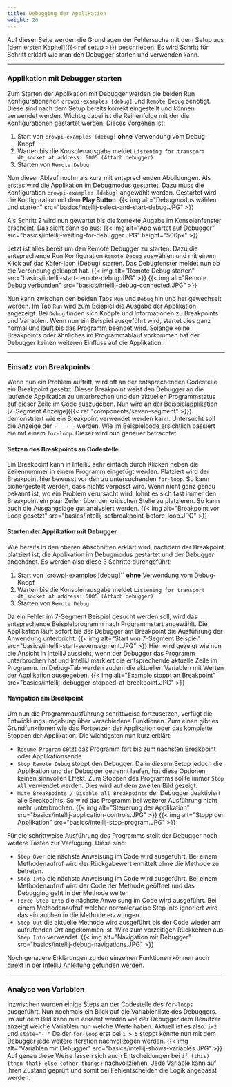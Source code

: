 ```yaml
---
title: Debugging der Applikation
weight: 20
---
```


Auf dieser Seite werden die Grundlagen der Fehlersuche mit dem Setup aus [dem ersten Kapitel]({{< ref setup >}}) beschrieben. Es wird
Schritt für Schritt erklärt wie man den Debugger starten und verwenden kann.

---

### Applikation mit Debugger starten

Zum Starten der Applikation mit Debugger werden die beiden Run Konfigurationenen `crowpi-examples [debug]` und `Remote Debug` benötigt.
Diese sind nach dem Setup bereits korrekt eingestellt und können verwendet werden. Wichtig dabei ist die Reihenfolge mit der die
Konfigurationen gestartet werden. Dieses Vorgehen ist:

1. Start von `crowpi-examples [debug]` **ohne** Verwendung vom Debug-Knopf
2. Warten bis die Konsolenausgabe meldet `Listening for transport dt_socket at address: 5005 (Attach debugger)`
3. Starten von `Remote Debug`

Nun dieser Ablauf nochmals kurz mit entsprechenden Abbildungen. Als erstes wird die Applikation im Debugmodus gestartet. Dazu muss die
Konfiguration `crowpi-examples [debug]` angewählt werden. Gestartet wird die Konfiguration mit dem **Play Button**.
{{< img alt="Debugmodus wählen und starten" src="basics/intellij-select-and-start-debug.JPG" >}}

Als Schritt 2 wird nun gewartet bis die korrekte Augabe im Konsolenfenster erscheint. Das sieht dann so aus:
{{< img alt="App wartet auf Debugger" src="basics/intellij-waiting-for-debugger.JPG" height="500px" >}}

Jetzt ist alles bereit um den Remote Debugger zu starten. Dazu die entsprechende Run Konfiguration `Remote Debug` auswählen und mit einem
Klick auf das Käfer-Icon (Debug) starten. Das Debugfenster meldet nun ob die Verbindung geklappt hat.
{{< img alt="Remote Debug starten" src="basics/intellij-start-remote-debug.JPG" >}}
{{< img alt="Remote Debug verbunden" src="basics/intellij-debug-connected.JPG" >}}

Nun kann zwischen den beiden Tabs `Run` und `Debug` hin und her gewechselt werden. Im Tab `Run` wird zum Beispiel die Ausgabe der
Applikation angezeigt. Bei `Debug` finden sich Knöpfe und Informationen zu Breakpoints und Variablen. Wenn nun ein Beispiel ausgeführt wird,
startet dies ganz normal und läuft bis das Programm beendet wird. Solange keine Breakpoints oder ähnliches im Programmablauf vorkommen hat
der Debugger keinen weiteren Einfluss auf die Applikation.

---

### Einsatz von Breakpoints

Wenn nun ein Problem auftritt, wird oft an der entsprechenden Codestelle ein Breakpoint gesetzt. Dieser Breakpoint weist den Debugger an die
laufende Applikation zu unterbrechen und den aktuellen Programmstatus auf dieser Zeile im Code auszugeben. Nun wird an der
Beispielapplikation [7-Segment Anzeige]({{< ref "components/seven-segment"  >}}) demonstriert wie ein Breakpoint verwendet werden kann.
Untersucht soll die Anzeige der `- - - -` werden. Wie im Beispielcode ersichtlich passiert die mit einem `for-loop`. Dieser wird nun genauer
betrachtet.

#### Setzen des Breakpoints an Codestelle

Ein Breakpoint kann in IntelliJ sehr einfach durch Klicken neben die Zeilennummer in einem Programm eingefügt werden. Platziert wird der
Breakpoint hier bewusst vor den zu untersuchenden `for-loop`. So kann sichergestellt werden, dass nichts verpasst wird. Wenn nicht ganz
genau bekannt ist, wo ein Problem verursacht wird, lohnt es sich fast immer den Breakpoint ein paar Zeilen über der kritischen Stelle zu
platzieren. So kann auch die Ausgangslage gut analysiert werden.
{{< img alt="Breakpoint vor Loop gesetzt" src="basics/intellij-setbreakpoint-before-loop.JPG" >}}

#### Starten der Applikation mit Debugger

Wie bereits in den oberen Abschnitten erklärt wird, nachdem der Breakpoint platziert ist, die Applikation im Debugmodus gestartet und der
Debugger angehängt. Es werden also diese 3 Schritte durchgeführt:

1. Start von `crowpi-examples [debug]`` **ohne** Verwendung vom Debug-Knopf
2. Warten bis die Konsolenausgabe meldet `Listening for transport dt_socket at address: 5005 (Attach debugger)`
3. Starten von `Remote Debug`

Da ein Fehler im 7-Segment Beispiel gesucht werden soll, wird das entsprechende Beispielprogramm nach Programmstart angewählt. Die Applikation
läuft sofort bis der Debugger am Breakpoint die Ausführung der Anwendung unterbricht.
{{< img alt="Start von 7-Segment Beispiel" src="basics/intellij-start-sevensegment.JPG" >}}
Hier wird gezeigt wie nun die Ansicht in IntelliJ aussieht, wenn der Debugger das Programm unterbrochen hat und IntelliJ markiert die
entsprechende aktuelle Zeile im Programm. Im Debug-Tab werden zudem die aktuellen Variablen mit Werten der Applikation ausgegeben.
{{< img alt="Example stoppt an Breakpoint" src="basics/intellij-debugger-stopped-at-breakpoint.JPG" >}}

#### Navigation am Breakpoint

Um nun die Programmausführung schrittweise fortzusetzen, verfügt die Entwicklungsumgebung über verschiedene Funktionen. Zum einen gibt es
Grundfunktionen wie das Fortsetzen der Applikation oder das komplette Stoppen der Applikation. Die wichtigsten nun kurz erklärt:

- `Resume Program` setzt das Programm fort bis zum nächsten Breakpoint oder Applikationsende
- `Stop Remote Debug` stoppt den Debugger. Da in diesem Setup jedoch die Applikation und der Debugger getrennt laufen, hat diese Optionen
  keinen sinnvollen Effekt. Zum Stoppen des Programms sollte immer `Stop All` verwendet werden. Dies wird auf dem zweiten Bild gezeigt.
- `Mute Breakpoints / Disable all Breakpoints` der Debugger deaktiviert alle Breakpoints. So wird das Programm bei weiterer Ausführung nicht
  mehr unterbrochen.
  {{< img alt="Steuerung der Applikation" src="basics/intellij-application-controls.JPG" >}}
  {{< img alt="Stopp der Applikation" src="basics/intellij-stop-program.JPG" >}}

Für die schrittweise Ausführung des Programms stellt der Debugger noch weitere Tasten zur Verfügung. Diese sind:

- `Step Over` die nächste Anweisung im Code wird ausgeführt. Bei einem Methodenaufruf wird der Rückgabewert ermittelt ohne die Methode zu
  betreten.
- `Step Into` die nächste Anweisung im Code wird ausgeführt. Bei einem Methodenaufruf wird der Code der Methode geöffnet und das Debugging
  geht in der Methode weiter.
- `Force Step Into` die nächste Anweisung im Code wird ausgeführt. Bei einem Methodenaufruf welcher normalerweise Step Into ignoriert wird
  das eintauchen in die Methode erzwungen.
- `Step Out` die aktuelle Methode wird ausgeführt bis der Code wieder am aufrufenden Ort angekommen ist. Wird zum vorzeitigen Rückkehren
  aus `Step Into` verwendet.
  {{< img alt="Navigation mit Debugger" src="basics/intellij-debug-navigations.JPG" >}}

Noch genauere Erklärungen zu den einzelnen Funktionen können auch direkt in
der [IntelliJ Anleitung](https://www.jetbrains.com/help/idea/stepping-through-the-program.html) gefunden werden.

---

### Analyse von Variablen
Inzwischen wurden einige Steps an der Codestelle des `for-loops` ausgeführt. Nun nochmals ein Blick auf die Variablenliste des Debuggers.
Im auf dem Bild kann nun erkannt werden wie der Debugger dem Benutzer anzeigt welche Variablen nun welche Werte haben. Aktuell ist es 
also:  `i=2` und `state="- "`
Da der `for-loop` erst bei `i > 5` stoppt könnte nun mit dem Debugger jede weitere Iteration nachvollzogen werden.
{{< img alt="Variablen mit Debugger" src="basics/intellij-shows-variables.JPG" >}}
Auf genau diese Weise lassen sich auch Entscheidungen bei `if (this) {then that} else {other things}` nachvollziehen. Jede Variable kann 
auf ihren Zustand geprüft und somit bei Fehlentscheiden die Logik angepasst werden.
